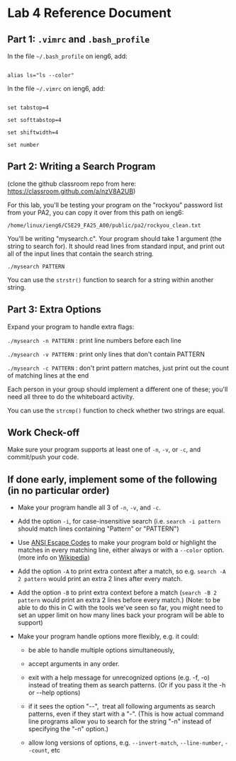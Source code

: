 # Lab 4 Reference Document


Part 1: `.vimrc` and `.bash_profile`
--------------------------------

In the file `~/.bash_profile` on ieng6, add:

```

alias ls="ls --color"

```

In the file `~/.vimrc` on ieng6, add:

```

set tabstop=4

set softtabstop=4

set shiftwidth=4

set number

```

Part 2: Writing a Search Program
--------------------------------

(clone the github classroom repo from here: <https://classroom.github.com/a/nzV8A2UB>)

For this lab, you'll be testing your program on the "rockyou" password list from your PA2, you can copy it over from this path on ieng6:

`/home/linux/ieng6/CSE29_FA25_A00/public/pa2/rockyou_clean.txt`

You'll be writing "mysearch.c". Your program should take 1 argument (the string to search for). It should read lines from standard input, and print out all of the input lines that contain the search string.

```
./mysearch PATTERN
```

You can use the `strstr()` function to search for a string within another string.

Part 3: Extra Options
---------------------

Expand your program to handle extra flags: 

`./mysearch -n PATTERN` : print line numbers before each line

`./mysearch -v PATTERN` : print only lines that don't contain PATTERN

`./mysearch -c PATTERN` : don't print pattern matches, just print out the count of matching lines at the end

Each person in your group should implement a different one of these; you'll need all three to do the whiteboard activity.

You can use the `strcmp()` function to check whether two strings are equal.

Work Check-off
--------------

Make sure your program supports at least one of `-n`, `-v`, or `-c`, and commit/push your code.

If done early, implement some of the following (in no particular order)
------------------------------------------------------------------------------

-   Make your program handle all 3 of `-n`, `-v`, and `-c`.

-   Add the option `-i`, for case-insensitive search (i.e. `search -i pattern` should match lines containing "Pattern" or "PATTERN")

-   Use [ANSI Escape Codes](https://gist.github.com/fnky/458719343aabd01cfb17a3a4f7296797) to make your program bold or highlight the matches in every matching line, either always or with a `--color` option. (more info on [Wikipedia](https://en.wikipedia.org/wiki/ANSI_escape_code))

-   Add the option `-A` to print extra context after a match, so e.g. `search -A 2 pattern` would print an extra 2 lines after every match.

-   Add the option `-B` to print extra context before a match (`search -B 2 pattern` would print an extra 2 lines before every match.) (Note: to be able to do this in C with the tools we've seen so far, you might need to set an upper limit on how many lines back your program will be able to support)

-   Make your program handle options more flexibly, e.g. it could:

    -   be able to handle multiple options simultaneously, 

    -   accept arguments in any order.

    -   exit with a help message for unrecognized options (e.g. -f, -o) instead of treating them as search patterns. (Or if you pass it the -h or --help options) 

    -   if it sees the option "--",  treat all following arguments as search patterns, even if they start with a "-". (This is how actual command line programs allow you to search for the string "-n" instead of specifying the "-n" option.)

    -   allow long versions of options, e.g. `--invert-match`, `--line-number`, `--count`, etc